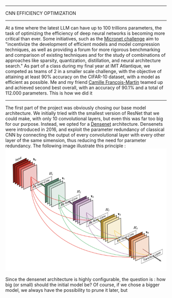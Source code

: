 
---

<p class="titletext">CNN EFFICIENCY OPTIMIZATION</p>

---

<p class="articletext">At a time where the latest LLM can have up to 100 trillions parameters, the task of optimizing the efficiency of deep neural networks is becoming more critical than ever. Some initiatives, such as the <a href="https://micronet-challenge.github.io/" class="linkedinlink">Micronet challenge</a> aim to "incentivize the development of efficient models and model compression techniques, as well as providing a forum for more rigorous benchmarking and comparison of existing techniques and for the study of combinations of approaches like sparsity, quantization, distillation, and neural architecture search." As part of a class during my final year at IMT Atlantique, we competed as teams of 2 in a smaller scale challenge, with the objective of attaining at least 90% accuracy on the CIFAR-10 dataset, with a model as efficient as possible. Me and my friend  <a href="https://www.linkedin.com/in/camillefrancoismartin/" class="linkedinlink">Camille François-Martin</a> teamed up and achieved second best overall, with an accuracy of 90.1% and a total of 112.000 parameters. This is how we did it</p>

---

<p class="articletext">The first part of the project was obviously chosing our base model architecture. We initially tried with the smallest version of ResNet that we could make, with only 10 convolutional layers, but even this was far too big for our purpose. Instead, we opted for a <a href="https://arxiv.org/abs/1608.06993" class="linkedinlink">Densenet</a> architecture. Densenets were introduced in 2016, and exploit the parameter redundancy of classical CNN by connecting the output of  every convolutional layer with every other layer of the same simension, thus reducing the need for parameter redundancy. The following image illustrate this principle :

<img src="images/densenet1.png?raw=true" alt="densenet" class="imgarticle"/>

<p class="articletext">Since the densenet architecture is highly configurable, the question is : how big (or small) should the initial model be? Of course, if we chose a bigger model, we always have the possibility to prune it later, but 

